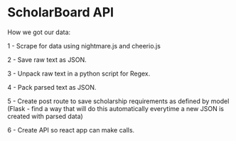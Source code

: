 # ScholarBoard API

How we got our data:

  1 - Scrape for data using nightmare.js and cheerio.js

  2 - Save raw text as JSON.

  3 - Unpack raw text in a python script for Regex.

  4 - Pack parsed text as JSON.

  5 - Create post route to save scholarship requirements as defined by model (Flask - find a way that will do this automatically everytime a new JSON is created with parsed data)

  6 - Create API so react app can make calls. 
